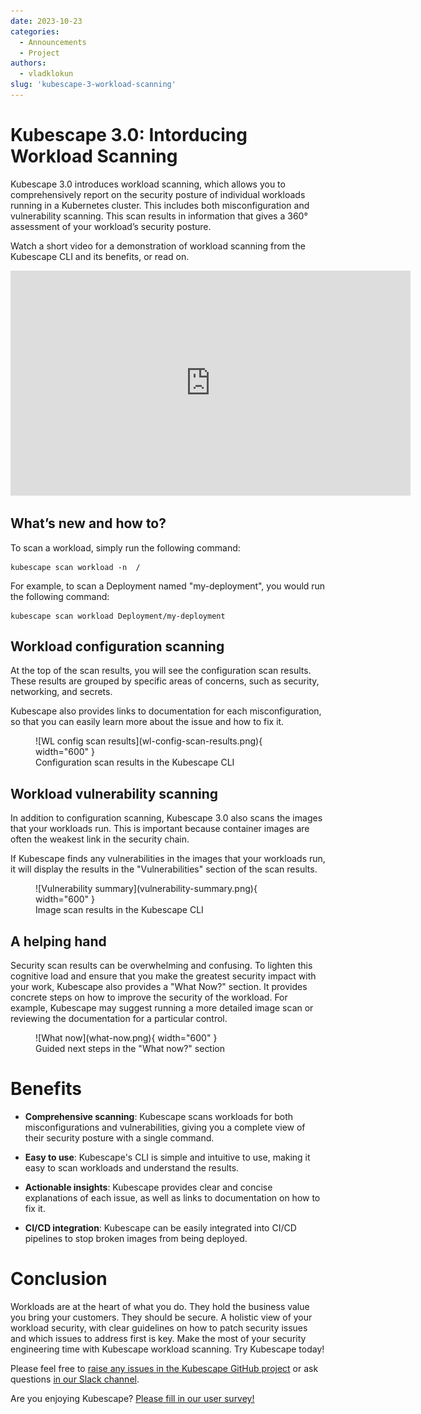 ```yaml
---
date: 2023-10-23
categories:
  - Announcements
  - Project
authors:
  - vladklokun
slug: 'kubescape-3-workload-scanning'
---
```


# Kubescape 3.0: Intorducing Workload Scanning

Kubescape 3.0 introduces workload scanning, which allows you to comprehensively report on the security posture of individual workloads running in a Kubernetes cluster. This includes both misconfiguration and vulnerability scanning. This scan results in information that gives a 360° assessment of your workload’s security posture.

Watch a short video for a demonstration of workload scanning from the Kubescape CLI and its benefits, or read on.

<div class="video-wrapper">
  <iframe width="640" height="360" src="https://www.youtube.com/embed/N13jDFBAy7w?si=6KC2njGeCbSfzZRJ" title="YouTube video player" frameborder="0" allow="accelerometer; autoplay; clipboard-write; encrypted-media; gyroscope; picture-in-picture; web-share" allowfullscreen></iframe>
</div>

<!-- more -->

## What’s new and how to?

To scan a workload, simply run the following command:

```
kubescape scan workload -n  /
```

For example, to scan a Deployment named "my-deployment", you would run the following command:

```
kubescape scan workload Deployment/my-deployment
```

## Workload configuration scanning

At the top of the scan results, you will see the configuration scan results. These results are grouped by specific areas of concerns, such as security, networking, and secrets.

Kubescape also provides links to documentation for each misconfiguration, so that you can easily learn more about the issue and how to fix it.

<figure markdown>
  ![WL config scan results](wl-config-scan-results.png){ width="600" }
  <figcaption>Configuration scan results in the Kubescape CLI</figcaption>
</figure>

## Workload vulnerability scanning 

In addition to configuration scanning, Kubescape 3.0 also scans the images that your workloads run. This is important because container images are often the weakest link in the security chain.

If Kubescape finds any vulnerabilities in the images that your workloads run, it will display the results in the "Vulnerabilities" section of the scan results.


<figure markdown>
  ![Vulnerability summary](vulnerability-summary.png){ width="600" }
  <figcaption>Image scan results in the Kubescape CLI</figcaption>
</figure>

## A helping hand

Security scan results can be overwhelming and confusing. To lighten this cognitive load and ensure that you make the greatest security impact with your work, Kubescape also provides a "What Now?" section. It provides concrete steps on how to improve the security of the workload. For example, Kubescape may suggest running a more detailed image scan or reviewing the documentation for a particular control.


<figure markdown>
  ![What now](what-now.png){ width="600" }
  <figcaption>Guided next steps in the "What now?" section</figcaption>
</figure>

# Benefits

* **Comprehensive scanning**: Kubescape scans workloads for both misconfigurations and vulnerabilities, giving you a complete view of their security posture with a single command.

* **Easy to use**: Kubescape's CLI is simple and intuitive to use, making it easy to scan workloads and understand the results.

* **Actionable insights**: Kubescape provides clear and concise explanations of each issue, as well as links to documentation on how to fix it.

* **CI/CD integration**: Kubescape can be easily integrated into CI/CD pipelines to stop broken images from being deployed.

# Conclusion

Workloads are at the heart of what you do. They hold the business value you bring your customers. They should be secure. A holistic view of your workload security, with clear guidelines on how to patch security issues and which issues to address first is key. Make the most of your security engineering time with Kubescape workload scanning. Try Kubescape today!

Please feel free to [raise any issues in the Kubescape GitHub project](https://github.com/kubescape/kubescape/issues) or ask questions [in our Slack channel](https://kubescape.io/project/community/#slack).

Are you enjoying Kubescape? [Please fill in our user survey!](https://kubescape.io/project/survey/)
